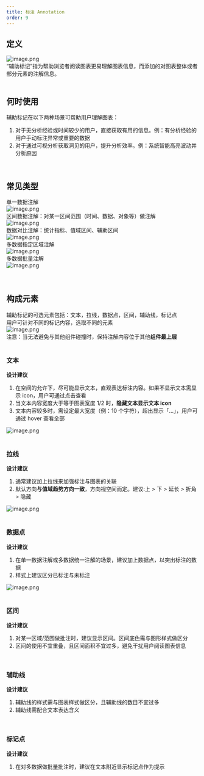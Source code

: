 ```yaml
---
title: 标注 Annotation
order: 9
---
```


## 定义

![image.png](https://cdn.nlark.com/yuque/0/2020/png/100257/1605618582572-afbf8bdd-de07-4b13-b133-9ceffb11dc7d.png#align=left&display=inline&height=608&margin=%5Bobject%20Object%5D&name=image.png&originHeight=608&originWidth=1450&size=183854&status=done&style=none&width=1450)<br />“辅助标记”指为帮助浏览者阅读图表更易理解图表信息，而添加的对图表整体或者部分元素的注解信息。<br /> <br />

## 何时使用

辅助标记在以下两种场景可帮助用户理解图表：

1. 对于无分析经验或时间较少的用户，直接获取有用的信息。例：有分析经验的用户手动标注异常或重要的数据
1. 对于通过可视分析获取洞见的用户，提升分析效率。例：系统智能高亮波动并分析原因

<br />

## 常见类型

单一数据注解<br />![image.png](https://cdn.nlark.com/yuque/0/2020/png/100257/1605618582569-f45fcc07-7816-43d1-b59b-7fc06f69bff8.png#align=left&display=inline&height=220&margin=%5Bobject%20Object%5D&name=image.png&originHeight=712&originWidth=2980&size=498448&status=done&style=none&width=920)<br />区间数据注解：对某一区间范围（时间、数据、对象等）做注解<br />![image.png](https://cdn.nlark.com/yuque/0/2020/png/100257/1605618582585-ce7b3cb5-7005-4b12-9a3b-a1d3913bd1ce.png#align=left&display=inline&height=314&margin=%5Bobject%20Object%5D&name=image.png&originHeight=750&originWidth=2198&size=318697&status=done&style=none&width=920)<br />数据对比注解：统计指标、值域区间、辅助区间<br />![image.png](https://cdn.nlark.com/yuque/0/2020/png/100257/1605618582625-cf76dcff-c8fc-4d6d-ad61-bfb3a28e1bb4.png#align=left&display=inline&height=206&margin=%5Bobject%20Object%5D&name=image.png&originHeight=720&originWidth=3214&size=435267&status=done&style=none&width=920)<br />多数据指定区域注解<br />![image.png](https://cdn.nlark.com/yuque/0/2020/png/100257/1605618582580-0ad3468d-00e3-4c00-a7d2-2c1de2b759e8.png#align=left&display=inline&height=298&margin=%5Bobject%20Object%5D&name=image.png&originHeight=724&originWidth=2232&size=342427&status=done&style=none&width=920)<br />多数据批量注解<br />![image.png](https://cdn.nlark.com/yuque/0/2020/png/100257/1605618582585-c8474791-defd-4eae-9761-ab79fad8e2ef.png#align=left&display=inline&height=303&margin=%5Bobject%20Object%5D&name=image.png&originHeight=780&originWidth=2366&size=244394&status=done&style=none&width=920)<br /> <br /> <br />

## 构成元素

辅助标记的可选元素包括：文本，拉线，数据点，区间，辅助线，标记点<br />用户可针对不同的标记内容，选取不同的元素<br />![image.png](https://cdn.nlark.com/yuque/0/2020/png/100257/1605618582596-f61c0567-0897-45f8-9321-4e311a125dae.png#align=left&display=inline&height=287&margin=%5Bobject%20Object%5D&name=image.png&originHeight=954&originWidth=3062&size=544833&status=done&style=none&width=920)<br />注意：当无法避免与其他组件碰撞时，保持注解内容位于其他**组件最上层**<br /> <br />

### 文本

**设计建议**

1. 在空间的允许下，尽可能显示文本，直观表达标注内容。如果不显示文本需显示 icon，用户可通过点击查看
1. 当文本内容宽度大于等于图表宽度 1/2 时，**隐藏文本显示文本 icon**
1. 文本内容较多时，需设定最大宽度（例：10 个字符），超出显示「...」，用户可通过 hover 查看全部

![image.png](https://cdn.nlark.com/yuque/0/2020/png/100257/1605618582622-d9f5343e-e31b-4b9f-ae18-586a91cb63fb.png#align=left&display=inline&height=289&margin=%5Bobject%20Object%5D&name=image.png&originHeight=854&originWidth=2716&size=361464&status=done&style=none&width=920)<br />**<br />**

### 拉线

**设计建议**

1. 通常建议加上拉线来加强标注与图表的关联
1. 默认方向**与值域趋势方向一致**，方向视空间而定。建议:上 > 下 > 延长 > 折角 > 隐藏

![image.png](https://cdn.nlark.com/yuque/0/2020/png/100257/1605618582613-fb299514-bdae-4d85-8e85-10919223eb01.png#align=left&display=inline&height=299&margin=%5Bobject%20Object%5D&name=image.png&originHeight=846&originWidth=2606&size=443779&status=done&style=none&width=920)<br /> <br />

### 数据点

**设计建议**

1. 在单一数据注解或多数据统一注解的场景，建议加上数据点，以突出标注的数据
1. 样式上建议区分已标注与未标注

![image.png](https://cdn.nlark.com/yuque/0/2020/png/100257/1605618582738-fae81e23-129f-4a65-9f8a-2578bf6de678.png#align=left&display=inline&height=296&margin=%5Bobject%20Object%5D&name=image.png&originHeight=792&originWidth=2460&size=460335&status=done&style=none&width=920)<br /> <br />

### 区间

**设计建议**

1. 对某一区域/范围做批注时，建议显示区间。区间底色需与图形样式做区分
1. 区间的使用不宜重叠，且区间面积不宜过多，避免干扰用户阅读图表信息

<br />

### 辅助线

**设计建议**

1. 辅助线的样式需与图表样式做区分，且辅助线的数目不宜过多
1. 辅助线需配合文本表达含义

<br />

### 标记点

**设计建议**

1. 在对多数据做批量批注时，建议在文本附近显示标记点作为提示
